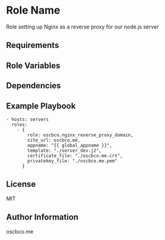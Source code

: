 Role Name
=========

Role setting up Nginx as a reverse proxy for our node.js server

Requirements
------------

Role Variables
--------------


Dependencies
------------

Example Playbook
----------------

    - hosts: servers
      roles:
        - {
            role: oscbco.nginx_reverse_proxy_domain,
            site_url: oscbco.me,
            appname: "{{ global_appname }}",
            template: "./server_dev.j2",
            certificate_file: "./oscbco.me.crt",
            privatekey_file: "./oscbco.me.pem"
          }

License
-------

MIT

Author Information
------------------

oscbco.me

